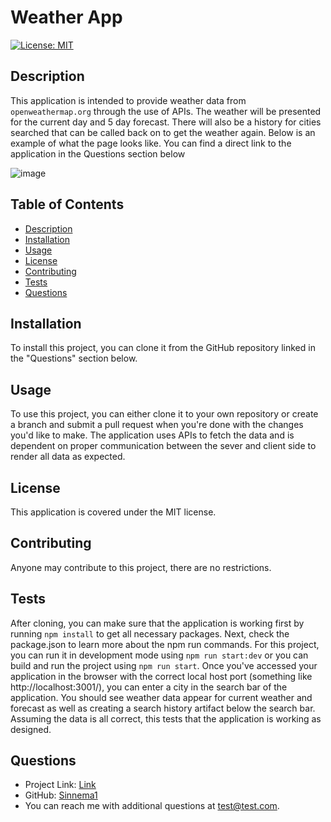 
# Weather App

[![License: MIT](https://img.shields.io/badge/License-MIT-yellow.svg)](https://opensource.org/licenses/MIT)

## Description

This application is intended to provide weather data from `openweathermap.org` through the use of APIs. The weather will be presented for the current day and 5 day forecast. There will also be a history for cities searched that can be called back on to get the weather again. Below is an example of what the page looks like. You can find a direct link to the application in the Questions section below

![image](https://github.com/user-attachments/assets/1d0a50c4-b357-41fa-a973-65ce72838c12)


## Table of Contents

- [Description](#description)
- [Installation](#installation)
- [Usage](#usage)
- [License](#license)
- [Contributing](#contributing)
- [Tests](#tests)
- [Questions](#questions)

## Installation

To install this project, you can clone it from the GitHub repository linked in the "Questions" section below.

## Usage

To use this project, you can either clone it to your own repository or create a branch and submit a pull request when you're done with the changes you'd like to make. The application uses APIs to fetch the data and is dependent on proper communication between the sever and client side to render all data as expected.

## License

This application is covered under the MIT license.

## Contributing

Anyone may contribute to this project, there are no restrictions.

## Tests

After cloning, you can make sure that the application is working first by running `npm install` to get all necessary packages. Next, check the package.json to learn more about the npm run commands. For this project, you can run it in development mode using `npm run start:dev` or you can build and run the project using `npm run start`. Once you've accessed your application in the browser with the correct local host port (something like http://localhost:3001/), you can enter a city in the search bar of the application. You should see weather data appear for current weather and forecast as well as creating a search history artifact below the search bar. Assuming the data is all correct, this tests that the application is working as designed.

## Questions

- Project Link: [Link](https://weather-app-edgt.onrender.com)
- GitHub: [Sinnema1](https://github.com/Sinnema1)
- You can reach me with additional questions at test@test.com.
